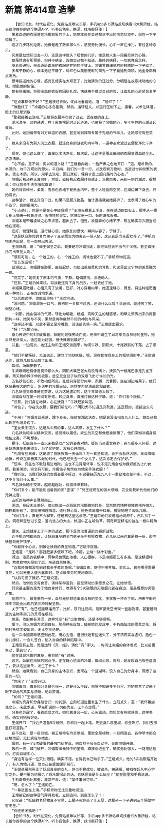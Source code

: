 # 新篇 第414章 造孽
        【告知书友，时代在变化，免费站点难以长存，手机app多书源站点切换看书大势所趋，站长给你推荐的这个换源APP，听书音色多、换源、找书都好使！】
       带着血迹的衣服落在冷媚白皙的手上，她原本处在自己都说不出的恍忽状态中，现在一下子惊醒了。
       刚才几步路的距离，她像是走了数年那么久，感觉无比漫长，心中一直在挣扎，有过各种念头。
       究竟是勐然斩出去一刀，还是这样低头？短暂的几步，像是她人生一段最煎熬的心路。
       她虽然也有所预感，但并不确定，连她自己都不知道，最终的抉择，一切究竟会怎样。
       随着那破损、带着斑斑血痕的衣服落在她的手臂上，冷媚雪白细腻的脸颊腾的一下子红了。
       多年宁静的心，根本无法平静了，绯红色从美丽无瑕的面孔一下子蔓延到颈项，她全身都有点发热。
       很难描述她的心情，感觉孔煊实在太可恶了，比她猜测的还过分，分明是在故意拨动她的心弦，搅乱她的情绪。
       她有些羞恼，将那染血的衣服扔回给孔煊，快速用手摸过自己的脸，让紊乱的心赶紧恢复平静。
       “这点事都做不好？”王煊接过衣服，诧异地看着她，道：“脸红了？”
       “谁脸红了！”冷媚的心冬冬剧跳，然后，运转经文，以道行压制下去，接着，以术法降温，脸上的红晕消散
       “那就接着去洗吧。”王煊将衣服再次抛了过去，丢在她的身上。
       湖水澄净，蓝的通透，在十彩鱼摆尾时泛起涟漪，也像极了冷媚的心，多年平静的心湖漾起波澜。
       此时，她抱着带有对方体温的衣服，甚至闻到阵阵专属于孔煊的气味儿，让她感觉有些烫手。
       她从来没有为别人洗过衣服，就连自身的战衣和内甲等，一道神圣水波过去便都净化干净了。
       现在，她也这么做了，直接以术法净化，数次后，让这件星蚕丝编织的衣服变得血迹全无，洁净清新。
       “心不虔，意不诚，何以问道上路？”王煊看向她，一脸严肃之色地开口：“道，是朴质的，本源的，为千万规则的源头。平日间，我们的一言一行，以及观察万物时，当透过世间纷繁的表象，直击本质。所以，用手去洗吧，回归原初，保持才走上超凡路时的心态。”
       冷媚起初还在认真倾听，然后，直接抱起衣服转身就走，鸟娜而去，来到一侧的湖边，很想说：你让我亲手洗衣服就直说！
       她的背影修长，柔美，雪白色衣裙下是黑金内甲，整个人轻盈而空灵，在湖边蹲下身去，开始浣衣。
       这种活计，她还真没干过，如果不是超凡物品，估计直接就被她搓碎了，也表明了她心中的不安宁，真的很用力。
       “小点劲儿，你是不是在心中搓我呢？”王煊赤裸着上半身，坐在湖边的巨石上，顺手从一棵大树上摘来一枚黄澄澄、香喷喷的果实，吭哧就是一口，顿时满嘴香甜。
       冷媚本是带着虔诚之心来求道，豁出去了，但是，被摆弄的心绪不宁，现在确实将衣服当成他在搓呢。
       还好，物理降温，道行静心后，她恢复的很快，瞬间从容了，宁静了。
       “这是妖庭那位的关门弟子？真圣愿意为她去还一份人情，这还真是当亲闺女养了。”手机奇物无声出现，它一向神出鬼没。
       王煊琢磨，道：“继王御圣之后，我要是将冷媚拐走，那老妖怪会不会气个半死，甚至直接拎刀出来找人啊。”
       “很有可能，左一个姓王的，右一个姓王的，搁谁也受不了。”手机奇物说道。
       “怎么说话呢！”
       蓝湖边上，冷媚蹲在那里，曲线起伏，勾勒出美丽柔和的背影，和这里出尘宁静的美景融为一体。
       “洗完了。”她恢复了原本的气质，平静，略偏清冽，冷艳动人。
       “还有。”王煊扔掉果核，将战靴还有下身的战衣，一起丢给了她。
       冷媚黛眉微蹙，心绪又有了波澜，还好，对方穿着内甲，她迅速静心，调息，将这种经历当成一种修行，正在虔诚地求道。
       “以后都这样，你能适应吗？”王煊问道。
       “没问题。”冷媚深吸一口气，最初的一关都不过去，还谈什么以后？说话间，她还笑了笑，调整心绪。
       一刹那，她由偏冷的气场，转化为明艳，娇媚，有种天生的魅惑感，和早先流传出来的两张照片一样，她笑与不笑，果然是两种截然不同的神韵与风采。
       “这样还不错，以后不要总是冷着脸，说话前先笑一笑。”王煊提出要求。
       “好！”冷媚点头。
       身为传说中的5次破限者，妖庭的最强天级门徒，元神中诞生了异常罕见与神秘的圣物，她自然是非常人，适应能力超强，很快就做到最好了。
       并且，一边浣衣，她还主动和王煊交谈起来，询问牛妖、阴阳犬、十尾妖狐的下落，去了哪里。
       “他们不是叛徒，无法逃走，建立了地狱妖庭，嗯，现在都在我身上的福地洞府中。”王煊说话间，就将几位妖仙放了出来。
       瞬间，场面安静了。
       牛妖眼睛瞪得像是铜铃那么大，阴阳犬嘴巴张大后没有闭上，妖狐的十根尾巴像是孔雀开屏，黑天鹅的脖子伸到极限，虚空鼠金豆子似的双眼飞出寸许长的光。
       五名妖仙石化，不敢相信所见。孔煊只穿部分内甲，赤膊，光着脚，坐在湖边啃果子。他们妖庭最强大的门徒，传说中的冷媚天仙，居然在为他洗战靴和战衣。
       几名妖怪觉得像是在梦游，认为这是虚幻的，这个背景也太假了。
       冷媚自然在第一时间有所感，转过身来，直接打破这种宁静，道：“你们五个叛徒。”
       “没有，我们身在地狱，心在妖庭！”牛妖赶紧叫道。
       “冷仙子，你在洗衣服，要我们帮忙吗？”阴阳犬不知道是真耿直，还是假的，直接这么问道。
       “不用！”冷媚青丝垂落，蹲下身去，继续在湖边洗衣，她是真没法指责几人什么，她自己都出现在孔煊身边了。
       “圣女亲手浣衣，这是从未有的事，这么离谱，发生了什么？”
       几名妖仙暗中以精神交流，感觉难以置信，妖生的天空都像是被颠覆了，他们深知冷媚身份地位之高，不可想象。
       据传，妖庭真圣一直以来都是以严父的姿态对她，疑似当亲闺女在养，甚至很多人怀疑，这是妖族真圣老来得女，为了保护她，没有公开而已。
       “孔煊有些离谱，这是收了我妖族第一天仙吗？万一真圣知道，会不会勃然大怒，亲自降临地狱，传说在那极其古老的时代，他已经失去一个女儿了，这次肯定会保护好。”
       “没事，真圣也不敢轻易进地狱。这也不见得是坏事，说不定孔煊会成为我妖庭的上门女婿，看着架势，完全有可能，冷媚仙子居然在为他亲手洗衣服！”
       “我听说，当我们妖庭的女婿会很不好过，不说要经历九九八十一重劫难也差不多。不过，这不关我们什么事。”
       五名妖仙暗中交流，越说越起劲，谈得津津有味。
       “你们五个，能不能别当着我的面‘密谋’？”凭王煊现在的强大感知，完全能截听到他他们的元神之音。
       五妖的精神声音戛然而止。
       湖边，身段无比美好、难以挑出一点瑕疵的冷媚倏地转身，显然她的精神领域也格外强大，同样截听到了，她采用物理降温，道行静心后，脸色依旧略带红晕，狠狠地瞪了五妖几眼。
       “你们几个，真是不会聊天，还是离这里远点吧。”王煊将他们收进福地洞府中，然后抖手一扔，洞府异宝划过长空，落向远方的大山。伏道牛正在啃仙草，洞府异宝精准的挂在一根牛犄角上。
       很快，王煊就穿上了干净的战衣，脚下是流动着道韵的崭新战靴。
       连手机奇物都感叹，让妖庭真圣的关门弟子亲手拾掇衣物，近几纪以来也算是独一份，那老妖怪最是护犊子。
       “你最好小心点，别被让妖庭的真圣知道。”它暗中提醒。
       王煊道：“是吗？那就赶紧多使唤下吧。冷媚，去烧一锅十彩鱼。”
       湖边，漆黑的铁锅中，异种灵鱼飘出浓香，入口很鲜，不是冷媚厨艺有多高，是这锅很特别，熬煮食物火候到了后，味道自然鲜美。
       “连我师傅都没吃到过我亲手煮的鱼呢。”冷媚自责，觉得不够孝敬。事实上，真圣哪里需要食物，也就是重大盛会露面时，吃点最罕见的天地奇珍。
       “以后习惯了就好。”王煊说道。
       然后，他倒也没有食言，演绎某种道韵，甚至调动出来愿景之花，让她领悟。
       其实最主要的是为了他自身修行，难得有个5次破限的天级超凡者在身边，是最理想的实验对象。
       他想冲关，最重要的一步，自然是想领悟出无与有的变化，多掌握一种杀手锏，用来平衡元神中可能会出现的第三种神秘圣物。
       关于“有”，他已经能够运用了，比如，双目注视间，能直接凭空出现一些器物等，甚至是附近的生物等突兀的具现在眼前。
       但是，依旧略有滞涩，这样凭空“有”出生物等，还是不够顺畅。
       眼下，他以冷媚为实验目标，那朵神花绽放，插在她的发丝中，不朽而灿烂的愿景之花，将她衬托得丰姿出世，无比空明绝艳。
       这一次冷媚清晰感应到此花，用心去悟，但很快她有些迷失了，分不清真实与虚幻，脸色一会儿绯红，一会儿苍白，陷入自身的精神陷阱中。
       王煊没有去管，而是运转《真一经》，演化“有”字诀，一时间让冷媚的身体发光，比以前更生动，更真实了。
       他在具现冷媚的真身，要将她“有”过来。
       远方，妖庭在地狱的据点中，正在静心悟法的冷媚，瞬间心惊，愕然，她发现自己有些虚澹了，要从这里消失，发生了什么？
       然后，她就看到，自己真身的主体意识，出现在一个蓝湖畔，没入自己的分身中，洞悉了这里的一切。
       “你来了？”王煊开口。
       冷媚震惊，真身和分身融合归一，这是什么手段，相隔不知道多少万里，将她拘禁了过来？眼下如此的真实与清晰，绝非梦境。
       “如何？”王煊问道。
       冷媚的真身和分身融合归一的刹那，立刻知道这里发生了什么，立刻点头，道：“我怀着虔诚之心，来此求道，早先所说的一切都为真，无半点虚假。”
       分身也苏醒了，看着愿景之花，她和真身合一后，心头震动，而后又有些收获感，这样参悟，确实对她有好处。
       王煊开口：“我近日准备5次破限，你和我一起上路，先去身后那座城，你去攻打，我们去那里获取道韵。”
       在不远处，是一座巨城，被王煊命名为百草城，里面全是植物，一旦闯进去，各种草木都会拔地而起，无比疯狂与嗜血。
       眼前，有一个5次破限的最强门徒在此，他自然不会亲自动手，交由冷媚开路。
       轰的一声，城门破开，冷媚取出元神中的圣物，直接杀进去了，确实无比强大，一路摧枯拉朽，打向巨城中心。
       “身边有这样一位天仙跟随，确实不错，省得我自己动手了。”王煊点头，他的5次破限路开始了，有人为他开道，他自己在后面缓步前行。
       “王御圣虽然带走了妖庭真圣的女儿，但也不算成功，被追杀，被通缉，被挡在超凡中心宇宙之外。要不要为他报仇？将冷媚拐走的话，老妖怪会是什么反应？”他在那里和手机说道。
       手机奇物无比郑重，非常严肃，道：“某件事很可怕。”
       “嗯，怎么了？”王煊问它。
       “一幕悲剧在上演。”手机奇物无比沉重地说道。
       王煊被它的这种语气弄得发毛，立刻追问，到底怎么了？！
       它叹道：“妖庭的老怪物真不容易，上辈子究竟造了什么孽，这辈子一下子遇到三个隔壁宇宙老王。”
       “你还是闭嘴吧！”
       【告知书友，时代在变化，免费站点难以长存，手机app多书源站点切换看书大势所趋，站长给你推荐的这个换源APP，听书音色多、换源、找书都好使！】